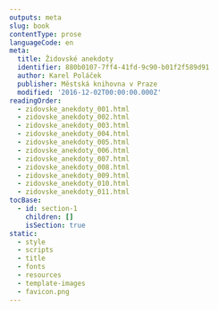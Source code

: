 ```yaml
---
outputs: meta
slug: book
contentType: prose
languageCode: en
meta:
  title: Židovské anekdoty
  identifier: 880b0107-7ff4-41fd-9c90-b01f2f589d91
  author: Karel Poláček
  publisher: Městská knihovna v Praze
  modified: '2016-12-02T00:00:00.000Z'
readingOrder:
  - zidovske_anekdoty_001.html
  - zidovske_anekdoty_002.html
  - zidovske_anekdoty_003.html
  - zidovske_anekdoty_004.html
  - zidovske_anekdoty_005.html
  - zidovske_anekdoty_006.html
  - zidovske_anekdoty_007.html
  - zidovske_anekdoty_008.html
  - zidovske_anekdoty_009.html
  - zidovske_anekdoty_010.html
  - zidovske_anekdoty_011.html
tocBase:
  - id: section-1
    children: []
    isSection: true
static:
  - style
  - scripts
  - title
  - fonts
  - resources
  - template-images
  - favicon.png
---
```

